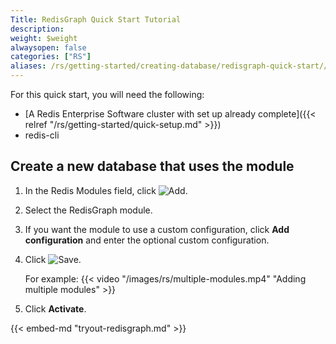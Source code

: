 ```yaml
---
Title: RedisGraph Quick Start Tutorial
description:
weight: $weight
alwaysopen: false
categories: ["RS"]
aliases: /rs/getting-started/creating-database/redisgraph-quick-start//
---
```

For this quick start, you will need the following:

- [A Redis Enterprise Software cluster with set up already
    complete]({{< relref "/rs/getting-started/quick-setup.md" >}})
- redis-cli

## Create a new database that uses the module

1. In the Redis Modules field, click ![Add](/images/rs/icon_add.png#no-click "Add").
1. Select the RedisGraph module.
1. If you want the module to use a custom configuration,
click **Add configuration** and enter the optional custom configuration.
1. Click ![Save](/images/rs/icon_save.png#no-click "Save").

    For example:
    {{< video "/images/rs/multiple-modules.mp4" "Adding multiple modules" >}}

1. Click **Activate**.

{{< embed-md "tryout-redisgraph.md" >}}

